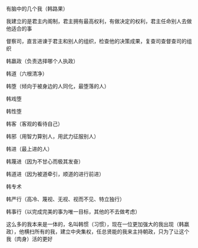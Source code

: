 有脑中的几个我（韩路果）

我建立的是君主内阁制，君主拥有最高权利，有做决定的权利，君主任命别人去做他适合的事

督察司，直言进谏于君主和别人的组织，检查他的决策成果，复查司查督查司的组织

  

韩嬴政（负责选择哪个人执政）

韩道（六根清净）

韩堕（倾向于被身边的人同化，最堕落的人）

韩戏堕

韩性堕

韩客（客观的看待自己）

韩邪（用智力算别人，用武力征服别人）

韩进（最上进的人）

韩蔑进（因为不甘心而极其发奋）

韩道进（因为被道牵引，顺道的进行前进）

韩专术

韩严行（高冷、蔑视、无视、视而不见、特立独行）

韩事行（以完成完美的事为唯一目标，其他的不去做考虑）

  

  

这么多的我本来是一体的，名叫韩惯（习惯），现在一位更加强大的我出现（韩嬴政），他横扫所有的我，建立中央集权，任总贤能的我来主持朝政，只为了让这个我（肉身）活的更好